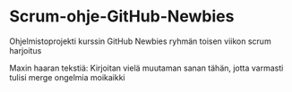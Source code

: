 # Scrum-ohje-GitHub-Newbies
Ohjelmistoprojekti kurssin GitHub Newbies ryhmän toisen viikon scrum harjoitus


Maxin haaran tekstiä:
Kirjoitan vielä muutaman sanan tähän, jotta varmasti tulisi merge ongelmia
moikaikki